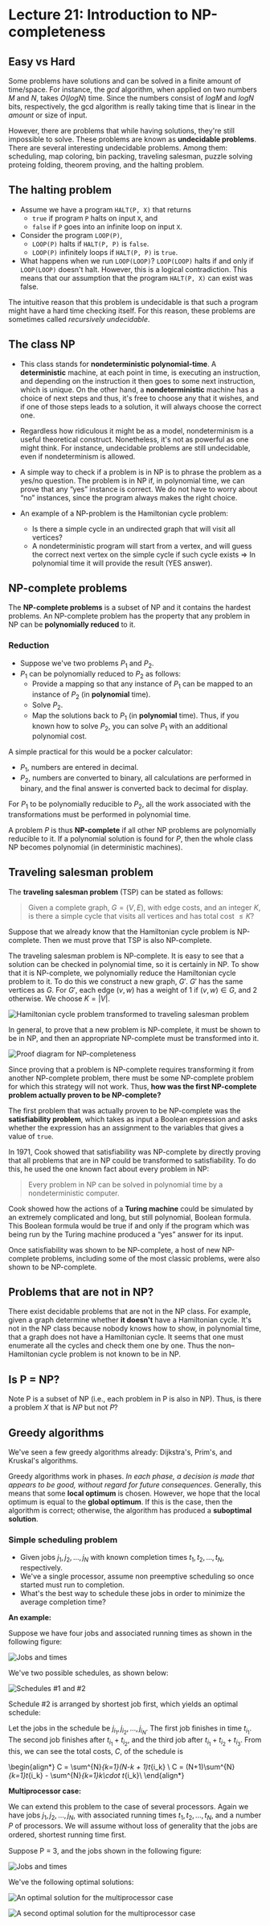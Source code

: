# Lecture 21: Introduction to NP-completeness

## Easy vs Hard

Some problems have solutions and can be solved in a finite amount of time/space. For
instance, the *gcd* algorithm, when applied on two numbers $M$ and $N$, takes
$O(log N)$ time. Since the numbers consist of $log M$ and $log N$ bits,
respectively, the gcd algorithm is really taking time that is linear in the
*amount* or size of input.

However, there are problems that while having solutions, they're still
impossible to solve. These problems are known as **undecidable problems**.
There are several interesting undecidable problems. Among them: 
scheduling, map coloring, bin packing, traveling salesman, puzzle solving
proteing folding, theorem proving, and the halting problem.

## The halting problem

* Assume we have a program `HALT(P, X)` that returns
  * `true` if program `P` halts on input `X`, and
  * `false` if `P` goes into an infinite loop on input `X`.
* Consider the program `LOOP(P)`,
  * `LOOP(P)` halts if `HALT(P, P)` is `false`.
  * `LOOP(P)` infinitely loops if `HALT(P, P)` is `true`.
* What happens when we run `LOOP(LOOP)`? `LOOP(LOOP)` halts if and only if
  `LOOP(LOOP)` doesn't halt. However, this is a logical contradiction. This
  means that our assumption that the program `HALT(P, X)` can exist was false.

The intuitive reason that this problem is undecidable is that such a program
might have a hard time checking itself. For this reason, these problems are
sometimes called *recursively undecidable*.

## The class NP


* This class stands for **nondeterministic polynomial-time**. A
  **deterministic** machine, at each point in time, is executing an instruction,
  and depending on the instruction it then goes to some next instruction, which
  is unique. On the other hand, a **nondeterministic** machine has a choice of
  next steps and thus, it's free to choose any that it wishes, and if one of
  those steps leads to a solution, it will always choose the correct one.

* Regardless how ridiculous it might be as a model, nondeterminism is a useful
  theoretical construct. Nonetheless, it's not as powerful as one might think.
  For instance, undecidable problems are still undecidable, even if
  nondeterminism is allowed.

* A simple way to check if a problem is in NP is to phrase the problem as a
  yes/no question. The problem is in NP if, in polynomial time, we can prove
  that any “yes” instance is correct. We do not have to worry about “no”
  instances, since the program always makes the right choice.

* An example of a NP-problem is the Hamiltonian cycle problem:
  * Is there a simple cycle in an undirected graph that will visit all vertices?
  * A nondeterministic program will start from a vertex, and will guess the
  correct next vertex on the simple cycle if such cycle exists => In polynomial
  time it will provide the result (YES answer).

## NP-complete problems

The **NP-complete problems** is a subset of NP and it contains the hardest
problems. An NP-complete problem has the property that any problem in NP
can be **polynomially reduced** to it.

### Reduction

* Suppose we've two problems $P_1$ and $P_2$.
* $P_1$ can be polynomially reduced to $P_2$ as follows:
  * Provide a mapping so that any instance of $P_1$ can be mapped to an instance
  of $P_2$ (in **polynomial** time).
  * Solve $P_2$.
  * Map the solutions back to $P_1$ (in **polynomial** time). Thus, if you known
  how to solve $P_2$, you can solve $P_1$ with an additional polynomial cost.

A simple practical for this would be a pocker calculator:

 * $P_1$, numbers are entered in decimal.
 * $P_2$, numbers are converted to binary, all calculations are performed in
 binary, and the final answer is converted back to decimal for display.

For $P_1$ to be polynomially reducible to $P_2$, all the work associated with
the transformations must be performed in polynomial time.

A problem $P$ is thus **NP-complete** if all other NP problems are polynomially
reducible to it. If a polynomial solution is found for $P$, then the whole class
NP becomes polynomial (in deterministic machines). 

## Traveling salesman problem 

The **traveling salesman problem** (TSP) can be stated as follows:

>Given a complete graph, $G = (V, E)$, with edge costs, and an integer $K$, is there
>a simple cycle that visits all vertices and has total cost $\leq K$?

Suppose that we already know that the Hamiltonian cycle problem is NP-complete.
Then we must prove that TSP is also NP-complete.

The traveling salesman problem is NP-complete. It is easy to see that a solution
can be checked in polynomial time, so it is certainly in NP. To show that it is
NP-complete, we polynomially reduce the Hamiltonian cycle problem to it. To do
this we construct a new graph, $G'$. $G'$ has the same vertices as $G$. For $G'$,
each edge $(v, w)$ has a weight of 1 if $(v, w) \in G$, and 2 otherwise.
We choose $K = |V|$.

![Hamiltonian cycle problem transformed to traveling salesman problem](images/hamiltonian-to-tsp-problem.png "")

In general, to prove that a new problem is NP-complete, it must be shown to be
in NP, and then an appropriate NP-complete must be transformed into it.

![Proof diagram for NP-completeness](images/proof-np-completeness.png "")

Since proving that a problem is NP-complete requires transforming it from
another NP-complete problem, there must be some NP-complete problem for which
this strategy will not work. Thus, **how was the first NP-complete problem
actually proven to be NP-complete?**

The first problem that was actually proven to be NP-complete was the
**satisfiability problem**, which takes as input a Boolean expression and asks
whether the expression has an assignment to the variables that gives a value of
`true`.

In 1971, Cook showed that satisfiability was NP-complete by directly proving
that all problems that are in NP could be transformed to satisfiability. To do
this, he used the one known fact about every problem in NP:

> Every problem in NP can be solved in polynomial time by a nondeterministic computer.

Cook showed how the actions of a **Turing machine** could be simulated
by an extremely complicated and long, but still polynomial, Boolean formula.
This Boolean formula would be true if and only if the program which was being
run by the Turing machine produced a “yes” answer for its input.

Once satisfiability was shown to be NP-complete, a host of new NP-complete
problems, including some of the most classic problems, were also shown to be
NP-complete.

## Problems that are not in NP?

There exist decidable problems that are not in the NP class. For example,
given a graph determine whether **it doesn't** have a Hamiltonian cycle.
It's not in the NP class because nobody knows how to show, in polynomial time,
that a graph does not have a Hamiltonian cycle. It seems that one must enumerate
all the cycles and check them one by one. Thus the non–Hamiltonian cycle problem
is not known to be in NP.

## Is P = NP?

Note P is a subset of NP (i.e., each problem in P is also in NP). Thus, is there
a problem $X$ that is $NP$ but not $P$?

## Greedy algorithms

We've seen a few greedy algorithms already: Dijkstra's, Prim's, and Kruskal's
algorithms.

Greedy algorithms work in phases. *In each phase, a decision is made that
appears to be good, without regard for future consequences*. Generally, this
means that some **local optimum** is chosen. However, we hope that the local
optimum is equal to the **global optimum**. If this is the case, then the
algorithm is correct; otherwise, the algorithm has produced a **suboptimal
solution**. 

### Simple scheduling problem

* Given jobs $j_1, j_2, \ldots, j_N$ with known completion times $t_1, t_2,
  \ldots, t_N$, respectively.
* We've a single processor, assume non preemptive scheduling so once started
  must run to completion.
* What's the best way to schedule these jobs in order to minimize the average
  completion time? 

**An example:**

Suppose we have four jobs and associated running times as shown in the following
figure:

![Jobs and times](images/jobs-times-scheduling.png "")

We've two possible schedules, as shown below:

![Schedules #1 and #2](images/jobs-times-schedules.png "")

Schedule #2 is arranged by shortest job first, which yields an optimal schedule:

Let the jobs in the schedule be $j_{i_{1}}, j_{i_{2}}, \ldots, j_{i_{N}}$.
The first job finishes in time $t_{i_1}$. The second job finishes after
$t_{i_1} + t_{i_2}$, and the third job after $t_{i_1} + t_{i_2} + t_{i_3}$. From
this, we can see the total costs, $C$, of the schedule is

\begin{align*}
C = \sum^{N}_{k=1}(N-k + 1)t_{i_k} \\
C = (N+1)\sum^{N}_{k=1}t_{i_k} - \sum^{N}_{k=1}k\cdot t_{i_k}\\
\end{align*}


**Multiprocessor case:**

We can extend this problem to the case of several processors. Again we have jobs
$j_1, j_2 , \ldots, j_N$, with associated running times $t_1, t_2, \ldots, t_N$,
and a number $P$ of processors. We will assume without loss of generality that the
jobs are ordered, shortest running time ﬁrst. 

Suppose P = 3, and the jobs shown in the following figure:

![Jobs and times](images/jobs-times-scheduling-multiprocessor.png "")

We've the following optimal solutions:

![An optimal solution for the multiprocessor case](images/optimal-schedules-multiprocessor01.png "")

![A second optimal solution for the multiprocessor case](images/optimal-schedules-multiprocessor02.png "")


